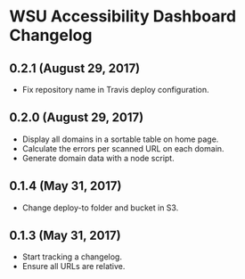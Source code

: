 # WSU Accessibility Dashboard Changelog

## 0.2.1 (August 29, 2017)

* Fix repository name in Travis deploy configuration.

## 0.2.0 (August 29, 2017)

* Display all domains in a sortable table on home page.
* Calculate the errors per scanned URL on each domain.
* Generate domain data with a node script.

## 0.1.4 (May 31, 2017)

* Change deploy-to folder and bucket in S3.

## 0.1.3 (May 31, 2017)

* Start tracking a changelog.
* Ensure all URLs are relative.
